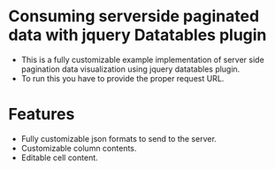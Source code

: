 Consuming serverside paginated data with jquery Datatables plugin
=================================================================

* This is a fully customizable example implementation of server side pagination data visualization using jquery datatables plugin.
* To run this you have to provide the proper request URL.

Features
========

* Fully customizable json formats to send to the server.
* Customizable column contents.
* Editable cell content.

